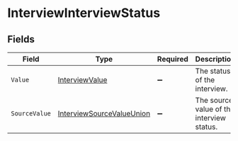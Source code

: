 # InterviewInterviewStatus


## Fields

| Field                                                                             | Type                                                                              | Required                                                                          | Description                                                                       | Example                                                                           |
| --------------------------------------------------------------------------------- | --------------------------------------------------------------------------------- | --------------------------------------------------------------------------------- | --------------------------------------------------------------------------------- | --------------------------------------------------------------------------------- |
| `Value`                                                                           | [InterviewValue](../../Models/Components/InterviewValue.md)                       | :heavy_minus_sign:                                                                | The status of the interview.                                                      | unscheduled                                                                       |
| `SourceValue`                                                                     | [InterviewSourceValueUnion](../../Models/Components/InterviewSourceValueUnion.md) | :heavy_minus_sign:                                                                | The source value of the interview status.                                         | Unscheduled                                                                       |